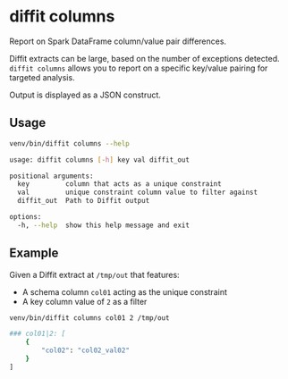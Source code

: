 # diffit columns

Report on Spark DataFrame column/value pair differences.

Diffit extracts can be large, based on the number of exceptions detected. `diffit columns` allows
you to report on a specific key/value pairing for targeted analysis.

Output is displayed as a JSON construct.

## Usage
``` sh
venv/bin/diffit columns --help
```

``` sh
usage: diffit columns [-h] key val diffit_out

positional arguments:
  key         column that acts as a unique constraint
  val         unique constraint column value to filter against
  diffit_out  Path to Diffit output

options:
  -h, --help  show this help message and exit
```

## Example
Given a Diffit extract at `/tmp/out` that features:

- A schema column `col01` acting as the unique constraint
- A key column value of `2` as a filter

``` sh
venv/bin/diffit columns col01 2 /tmp/out
```

``` sh title="Result"
### col01|2: [
    {
        "col02": "col02_val02"
    }
]
```
